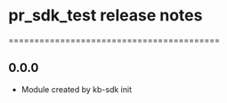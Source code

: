 # pr_sdk_test release notes
=========================================

0.0.0
-----
* Module created by kb-sdk init
